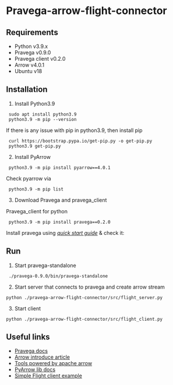 # Pravega-arrow-flight-connector

## Requirements
- Python v3.9.x
- Pravega v0.9.0
- Pravega client v0.2.0
- Arrow v4.0.1
- Ubuntu v18

## Installation
1. Install Python3.9
```
 sudo apt install python3.9
 python3.9 -m pip --version
```

If there is any issue with pip in python3.9, then install pip
```
 curl https://bootstrap.pypa.io/get-pip.py -o get-pip.py
 python3.9 get-pip.py
```

2. Install PyArrow
```
 python3.9 -m pip install pyarrow==4.0.1
```

Check pyarrow via
```
 python3.9 -m pip list
```

3. Download Pravega and pravega_client

Pravega_client for python
```
 python3.9 -m pip install pravega==0.2.0
```

Install pravega using *[quick start guide](https://github.com/pravega/pravega/blob/master/documentation/src/docs/getting-started/quick-start.md)* & check it:

## Run
1. Start pravega-standalone
```
 ./pravega-0.9.0/bin/pravega-standalone
```
2. Start server that connects to pravega and create arrow stream
```
python ./pravega-arrow-flight-connector/src/flight_server.py
```
3. Start client
```
python ./pravega-arrow-flight-connector/src/flight_client.py
```

## Useful links
- [Pravega docs](https://pravega.io/docs/nightly/pravega-concepts/)
- [Arrow introduce article](https://arrow.apache.org/blog/2019/10/13/introducing-arrow-flight/)
- [Tools powered by apache arrow](https://arrow.apache.org/powered_by/)
- [PyArrow lib docs](https://arrow.apache.org/docs/python/api/memory.html)
- [Simple Flight client example](https://github.com/apache/arrow/blob/master/python/examples/flight/client.py)

